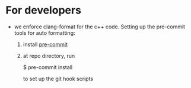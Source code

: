 # For developers

- we enforce clang-format for the c++ code. Setting up the pre-commit tools for auto formatting:
  1. install [pre-commit](https://pre-commit.com/)
  2. at repo directory, run 

     $ pre-commit install 
    
     to set up the git hook scripts

    
 


